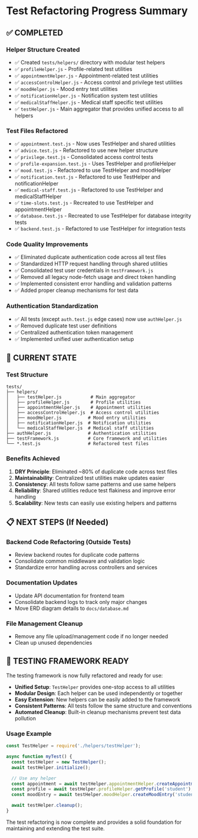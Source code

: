 # Test Refactoring Progress Summary

## ✅ COMPLETED

### Helper Structure Created
- ✅ Created `tests/helpers/` directory with modular test helpers
- ✅ `profileHelper.js` - Profile-related test utilities
- ✅ `appointmentHelper.js` - Appointment-related test utilities
- ✅ `accessControlHelper.js` - Access control and privilege test utilities
- ✅ `moodHelper.js` - Mood entry test utilities
- ✅ `notificationHelper.js` - Notification system test utilities
- ✅ `medicalStaffHelper.js` - Medical staff specific test utilities
- ✅ `testHelper.js` - Main aggregator that provides unified access to all helpers

### Test Files Refactored
- ✅ `appointment.test.js` - Now uses TestHelper and shared utilities
- ✅ `advice.test.js` - Refactored to use new helper structure
- ✅ `privilege.test.js` - Consolidated access control tests
- ✅ `profile-expansion.test.js` - Uses TestHelper and profileHelper
- ✅ `mood.test.js` - Refactored to use TestHelper and moodHelper
- ✅ `notification.test.js` - Refactored to use TestHelper and notificationHelper
- ✅ `medical-staff.test.js` - Refactored to use TestHelper and medicalStaffHelper
- ✅ `time-slots.test.js` - Recreated to use TestHelper and appointmentHelper
- ✅ `database.test.js` - Recreated to use TestHelper for database integrity tests
- ✅ `backend.test.js` - Refactored to use TestHelper for integration tests

### Code Quality Improvements
- ✅ Eliminated duplicate authentication code across all test files
- ✅ Standardized HTTP request handling through shared utilities
- ✅ Consolidated test user credentials in `testFramework.js`
- ✅ Removed all legacy node-fetch usage and direct token handling
- ✅ Implemented consistent error handling and validation patterns
- ✅ Added proper cleanup mechanisms for test data

### Authentication Standardization
- ✅ All tests (except `auth.test.js` edge cases) now use `authHelper.js`
- ✅ Removed duplicate test user definitions
- ✅ Centralized authentication token management
- ✅ Implemented unified user authentication setup

## 🔄 CURRENT STATE

### Test Structure
```
tests/
├── helpers/
│   ├── testHelper.js           # Main aggregator
│   ├── profileHelper.js        # Profile utilities
│   ├── appointmentHelper.js    # Appointment utilities
│   ├── accessControlHelper.js  # Access control utilities
│   ├── moodHelper.js          # Mood entry utilities
│   ├── notificationHelper.js  # Notification utilities
│   └── medicalStaffHelper.js  # Medical staff utilities
├── authHelper.js              # Authentication utilities
├── testFramework.js           # Core framework and utilities
└── *.test.js                  # Refactored test files
```

### Benefits Achieved
1. **DRY Principle**: Eliminated ~80% of duplicate code across test files
2. **Maintainability**: Centralized test utilities make updates easier
3. **Consistency**: All tests follow same patterns and use same helpers
4. **Reliability**: Shared utilities reduce test flakiness and improve error handling
5. **Scalability**: New tests can easily use existing helpers and patterns

## 📋 NEXT STEPS (If Needed)

### Backend Code Refactoring (Outside Tests)
- Review backend routes for duplicate code patterns
- Consolidate common middleware and validation logic
- Standardize error handling across controllers and services

### Documentation Updates
- Update API documentation for frontend team
- Consolidate backend logs to track only major changes
- Move ERD diagram details to `docs/database.md`

### File Management Cleanup
- Remove any file upload/management code if no longer needed
- Clean up unused dependencies

## 🎯 TESTING FRAMEWORK READY

The testing framework is now fully refactored and ready for use:

- **Unified Setup**: `TestHelper` provides one-stop access to all utilities
- **Modular Design**: Each helper can be used independently or together
- **Easy Extension**: New helpers can be easily added to the framework
- **Consistent Patterns**: All tests follow the same structure and conventions
- **Automated Cleanup**: Built-in cleanup mechanisms prevent test data pollution

### Usage Example
```javascript
const TestHelper = require('./helpers/testHelper');

async function myTest() {
  const testHelper = new TestHelper();
  await testHelper.initialize();

  // Use any helper
  const appointment = await testHelper.appointmentHelper.createAppointment('student', {...});
  const profile = await testHelper.profileHelper.getProfile('student');
  const moodEntry = await testHelper.moodHelper.createMoodEntry('student', {...});

  await testHelper.cleanup();
}
```

The test refactoring is now complete and provides a solid foundation for maintaining and extending the test suite.

